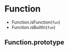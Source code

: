 Function
========

+ Function.isFunction(`fun`)
+ Function.isBuiltIn(`fun`)

Function.prototype
------------------

